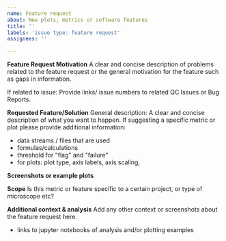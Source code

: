 ```yaml
---
name: Feature request
about: New plots, metrics or software features
title: ''
labels: 'issue type: feature request'
assignees: ''

---
```


**Feature Request Motivation**
A clear and concise description of problems related to the feature request or the general motivation for the feature such as gaps in information.

If related to issue:  Provide links/ issue numbers to related QC Issues or Bug Reports. 

**Requested Feature/Solution**
General description: A clear and concise description of what you want to happen.  If suggesting a specific metric or plot please provide additional information:
 - data streams / files that are used
 - formulas/calculations
 - threshold for "flag" and "failure"
- for plots: plot type, axis labels,  axis scaling,


**Screenshots or example plots**


**Scope**
Is this metric or feature specific to a certain project, or type of microscope etc?


**Additional context & analysis**
Add any other context or screenshots about the feature request here. 
- links to jupyter notebooks of analysis and/or plotting examples
